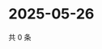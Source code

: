 # 2025-05-26

共 0 条

<!-- BEGIN ZHIHUQUESTIONS -->
<!-- 最后更新时间 Mon May 26 2025 21:23:10 GMT+0800 (China Standard Time) -->

<!-- END ZHIHUQUESTIONS -->
